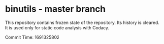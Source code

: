 # binutils - master branch

This repository contains frozen state of the repository.
Its history is cleared. It is used only for static code
analysis with Codacy.

Commit Time: 1691325802